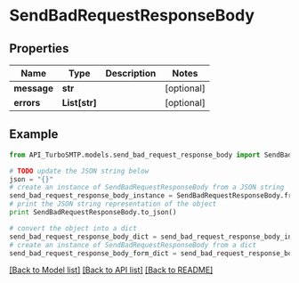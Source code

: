 # SendBadRequestResponseBody


## Properties

Name | Type | Description | Notes
------------ | ------------- | ------------- | -------------
**message** | **str** |  | [optional] 
**errors** | **List[str]** |  | [optional] 

## Example

```python
from API_TurboSMTP.models.send_bad_request_response_body import SendBadRequestResponseBody

# TODO update the JSON string below
json = "{}"
# create an instance of SendBadRequestResponseBody from a JSON string
send_bad_request_response_body_instance = SendBadRequestResponseBody.from_json(json)
# print the JSON string representation of the object
print SendBadRequestResponseBody.to_json()

# convert the object into a dict
send_bad_request_response_body_dict = send_bad_request_response_body_instance.to_dict()
# create an instance of SendBadRequestResponseBody from a dict
send_bad_request_response_body_form_dict = send_bad_request_response_body.from_dict(send_bad_request_response_body_dict)
```
[[Back to Model list]](../README.md#documentation-for-models) [[Back to API list]](../README.md#documentation-for-api-endpoints) [[Back to README]](../README.md)



